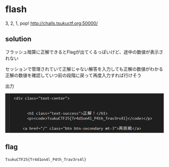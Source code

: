# flash

3, 2, 1, pop!
http://challs.tsukuctf.org:50000/


## solution

フラッシュ暗算に正解できるとFlagが出てくるっぽいけど、途中の数値が表示されない

セッションで管理されていて正解じゃない解答を入力しても正解の数値がわかる
正解の数値を確認していつ前の段階に戻って再度入力すれば行けそう

出力

![](image.png)

## flag

`TsukuCTF25{Tr4d1on4l_P4th_Trav3rs4l}`